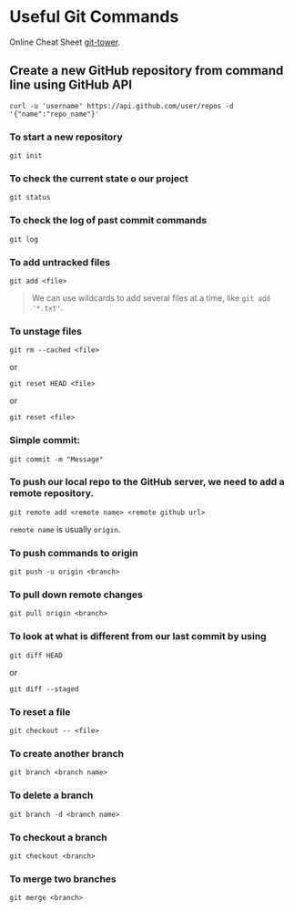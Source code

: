 # Useful Git Commands

Online Cheat Sheet [git-tower](https://www.git-tower.com/blog/git-cheat-sheet/).

## Create a new GitHub repository from command line using GitHub API

```
curl -u 'username' https://api.github.com/user/repos -d '{"name":"repo_name"}'
```

### To start a new repository

```
git init
```

### To check the current state o our project

```
git status
```

### To check the log of past commit commands

```
git log
```

### To add untracked files

```
git add <file>
```

> We can use wildcards to add several files at a time, like `git add '*.txt'`.

### To unstage files

```
git rm --cached <file>
```

or

```
git reset HEAD <file>
```

or

```
git reset <file>
```

### Simple commit:

```
git commit -m "Message"
```

### To push our local repo to the GitHub server, we need to add a remote repository.

```
git remote add <remote name> <remote github url>
```

`remote name` is usually `origin`.

### To push commands to origin

```
git push -u origin <branch>
```

### To pull down remote changes

```
git pull origin <branch>
```

### To look at what is different from our last commit by using

```
git diff HEAD
```

or

```
git diff --staged
```

### To reset a file

```
git checkout -- <file>
```

### To create another branch

```
git branch <branch name>
```

### To delete a branch
```
git branch -d <branch name>
```

### To checkout a branch

```
git checkout <branch>
```

### To merge two branches

```
git merge <branch>
```

